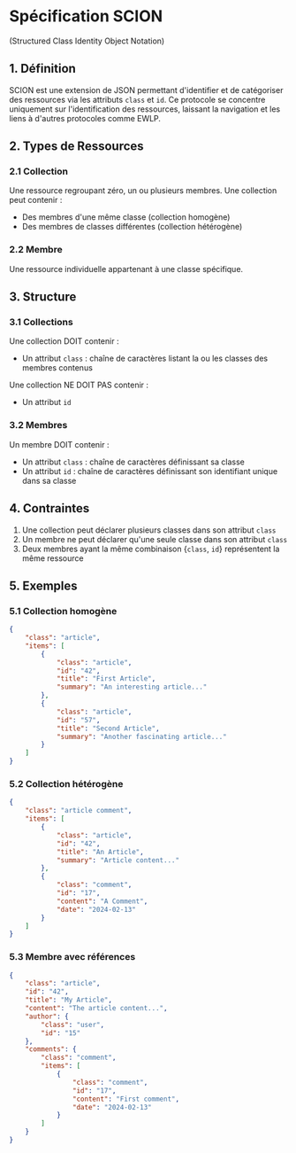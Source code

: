# Spécification SCION
(Structured Class Identity Object Notation)

## 1. Définition

SCION est une extension de JSON permettant d'identifier et de catégoriser des ressources via les attributs `class` et `id`. Ce protocole se concentre uniquement sur l'identification des ressources, laissant la navigation et les liens à d'autres protocoles comme EWLP.

## 2. Types de Ressources

### 2.1 Collection

Une ressource regroupant zéro, un ou plusieurs membres. Une collection peut contenir :
- Des membres d'une même classe (collection homogène)
- Des membres de classes différentes (collection hétérogène)

### 2.2 Membre

Une ressource individuelle appartenant à une classe spécifique.

## 3. Structure

### 3.1 Collections

Une collection DOIT contenir :
- Un attribut `class` : chaîne de caractères listant la ou les classes des membres contenus

Une collection NE DOIT PAS contenir :
- Un attribut `id`

### 3.2 Membres

Un membre DOIT contenir :
- Un attribut `class` : chaîne de caractères définissant sa classe
- Un attribut `id` : chaîne de caractères définissant son identifiant unique dans sa classe

## 4. Contraintes

1. Une collection peut déclarer plusieurs classes dans son attribut `class`
2. Un membre ne peut déclarer qu'une seule classe dans son attribut `class`
3. Deux membres ayant la même combinaison {`class`, `id`} représentent la même ressource

## 5. Exemples

### 5.1 Collection homogène

```json
{
    "class": "article",
    "items": [
        {
            "class": "article",
            "id": "42",
            "title": "First Article",
            "summary": "An interesting article..."
        },
        {
            "class": "article",
            "id": "57",
            "title": "Second Article",
            "summary": "Another fascinating article..."
        }
    ]
}
```

### 5.2 Collection hétérogène

```json
{
    "class": "article comment",
    "items": [
        {
            "class": "article",
            "id": "42",
            "title": "An Article",
            "summary": "Article content..."
        },
        {
            "class": "comment",
            "id": "17",
            "content": "A Comment",
            "date": "2024-02-13"
        }
    ]
}
```

### 5.3 Membre avec références

```json
{
    "class": "article",
    "id": "42",
    "title": "My Article",
    "content": "The article content...",
    "author": {
        "class": "user",
        "id": "15"
    },
    "comments": {
        "class": "comment",
        "items": [
            {
                "class": "comment",
                "id": "17",
                "content": "First comment",
                "date": "2024-02-13"
            }
        ]
    }
}
```
